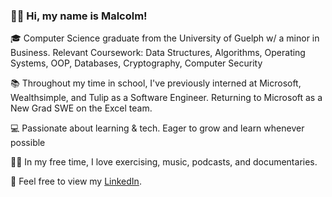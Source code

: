 ### 👋🏽 Hi, my name is Malcolm!

🎓 Computer Science graduate from the University of Guelph w/ a minor in Business. Relevant Coursework: Data Structures, Algorithms, Operating Systems, OOP, Databases, Cryptography, Computer Security

📚 Throughout my time in school, I've previously interned at Microsoft, Wealthsimple, and Tulip as a Software Engineer. Returning to Microsoft as a New Grad SWE on the Excel team.

💻 Passionate about learning & tech. Eager to grow and learn whenever possible

💪🏽 In my free time, I love exercising, music, podcasts, and documentaries.

👀 Feel free to view my [LinkedIn](https://www.linkedin.com/in/malcolmbwright).

<!--
**mbw101/mbw101** is a ✨ _special_ ✨ repository because its `README.md` (this file) appears on your GitHub profile.

Here are some ideas to get you started:

- 🔭 I’m currently working on ...
- 🌱 I’m currently learning ...
- 👯 I’m looking to collaborate on ...
- 🤔 I’m looking for help with ...
- 💬 Ask me about ...
- 📫 How to reach me: ...
- 😄 Pronouns: ...
- ⚡ Fun fact: ...
-->

